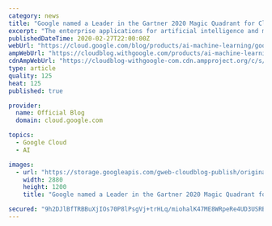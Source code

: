 ```yaml
---
category: news
title: "Google named a Leader in the Gartner 2020 Magic Quadrant for Cloud AI Developer Services"
excerpt: "The enterprise applications for artificial intelligence and machine learning seem to grow by the day. To take advantage of everything AI/ML technologies have to offer, it’s important to have a platform that supports your needs fully—whether you’re a developer, a data scientist, an analyst, or just interested"
publishedDateTime: 2020-02-27T22:00:00Z
webUrl: "https://cloud.google.com/blog/products/ai-machine-learning/google-named-leader-gartner-2020-magic-quadrant-cloud-ai-developer-services/"
ampWebUrl: "https://cloudblog.withgoogle.com/products/ai-machine-learning/google-named-leader-gartner-2020-magic-quadrant-cloud-ai-developer-services/amp/"
cdnAmpWebUrl: "https://cloudblog-withgoogle-com.cdn.ampproject.org/c/s/cloudblog.withgoogle.com/products/ai-machine-learning/google-named-leader-gartner-2020-magic-quadrant-cloud-ai-developer-services/amp/"
type: article
quality: 125
heat: 125
published: true

provider:
  name: Official Blog
  domain: cloud.google.com

topics:
  - Google Cloud
  - AI

images:
  - url: "https://storage.googleapis.com/gweb-cloudblog-publish/original_images/CloudAutoML.jpg"
    width: 2880
    height: 1200
    title: "Google named a Leader in the Gartner 2020 Magic Quadrant for Cloud AI Developer Services"

secured: "9h2DJlBfTRBBuXjIOs70P8lPsgVj+trHLq/miohalK47ME8WRpeRe4UD3USRBFcjv4dJ2wtTZK6H0RRFS1CoT6n01V5u+7uB/FqkaHd4ekboqmS/LpA6q15xqnowvpcDQpR/DgfVKcuvYXm/nZRy8I9ewwnCoHYOfWfHVZ4y1I33ZEg30V1sfoWPUpnjnG4bteLRNDhOPXCg3umH5MRWUXCTw1wDVYm1iSv5TQzQjdGS5pP50lQh1v92fXKOc+Q2onEnyOupXbgTzeiyKgLKODTNbJKatQSmEjP+FPp/xx/XjRUxL2WTK08bNtuCuFnoHK5bMWldsTxVXxmweNCBzw==;XA8hcwzgPFEpJXAIhkJNNQ=="
---
```


